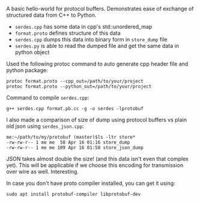 A basic hello-world for protocol buffers. Demonstrates ease of exchange of structured data from
C++ to Python.

- `serdes.cpp` has some data in cpp's std::unordered_map
- `format.proto` defines structure of this data
- `serdes.cpp` dumps this data into binary form in `store_dump` file
- `serdes.py` is able to read the dumped file and get the same data in python object

Used the following protoc command to auto generate cpp header file and python package:

```
protoc format.proto --cpp_out=/path/to/your/project
protoc format.proto --python_out=/path/to/your/project
```

Command to compile `serdes.cpp`:
```
g++ serdes.cpp format.pb.cc -g -o serdes -lprotobuf
```

I also made a comparison of size of dump using protocol buffers vs plain old json using `serdes_json.cpp`:
```
me:~/path/to/my/protobuf (master)$ls -ltr store*
-rw-rw-r-- 1 me me  58 Apr 16 01:16 store_dump
-rw-rw-r-- 1 me me 109 Apr 16 01:50 store_json_dump
```

JSON takes almost double the size! (and this data isn't even that complex yet). This will be applicable if we 
choose this encoding for transmission over wire as well. Interesting.


In case you don't have proto compiler installed, you can get it using:
```
sudo apt install protobuf-compiler libprotobuf-dev
```


